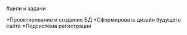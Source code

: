 ﻿#цели и задачи

*Проектирование и создание БД
*Сформировать дизайн будущего сайта
*Подсистема регистрации

